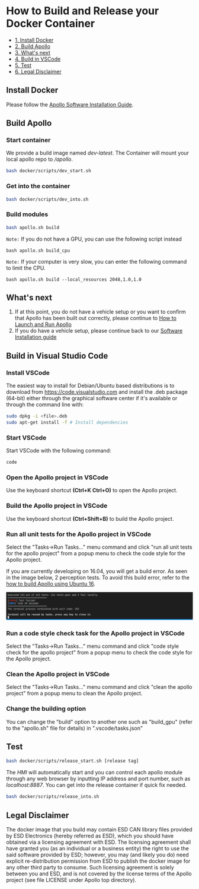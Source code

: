# How to Build and Release your Docker Container

* [1. Install Docker](#install-docker)
* [2. Build Apollo](#build-apollo)
* [3. What's next](#what's-next)
* [4. Build in VSCode](#build-in-visual-studio-code)
* [5. Test](#test)
* [6. Legal Disclaimer](#legal-disclaimer)

## Install Docker

Please follow the [Apollo Software Installation Guide](https://github.com/ApolloAuto/apollo/blob/master/docs/quickstart/apollo_software_installation_guide.md#Set-up-the-Docker-environment).

## Build Apollo

### Start container
We provide a build image named *dev-latest*. The Container will mount your local apollo repo to */apollo*.
```bash
bash docker/scripts/dev_start.sh
```
### Get into the container
```bash
bash docker/scripts/dev_into.sh
```
### Build modules
```bash
bash apollo.sh build
```
`Note:` If you do not have a GPU, you can use the following script instead

```
bash apollo.sh build_cpu
```

`Note:` If your computer is very slow, you can enter the following command to limit the CPU.

```
bash apollo.sh build --local_resources 2048,1.0,1.0
```

## What's next

1. If at this point, you do not have a vehicle setup or you want to confirm that Apollo has been built out correctly, please continue to [How to Launch and Run Apollo](how_to_launch_Apollo.md)
2. If you do have a vehicle setup, please continue back to our [Software Installation guide](https://github.com/ApolloAuto/apollo/blob/master/docs/quickstart/apollo_software_installation_guide.md)

## Build in Visual Studio Code
### Install VSCode
The easiest way to install for Debian/Ubuntu based distributions is to download from  https://code.visualstudio.com and install the .deb package (64-bit) either through the graphical software center if it's available or through the command line with:
```bash
sudo dpkg -i <file>.deb
sudo apt-get install -f # Install dependencies
```
### Start VSCode
Start VSCode with the following command:
```bash
code
```
### Open the Apollo project in VSCode
Use the keyboard shortcut **(Ctrl+K Ctrl+O)** to open the Apollo project.
### Build the Apollo project in VSCode
Use the keyboard shortcut **(Ctrl+Shift+B)** to build the Apollo project.
### Run all unit tests for the Apollo project in VSCode
Select the "Tasks->Run Tasks..." menu command and click "run all unit tests for the apollo project" from a popup menu to check the code style for the Apollo project.

If you are currently developing on 16.04, you will get a build error.
As seen in the image below, 2 perception tests. To avoid this build error, refer to the [how to build Apollo using Ubuntu 16](how_to_run_apollo_2.5_with_ubuntu16.md).

![Build error](images/build_fail.png)

### Run a code style check task for the Apollo project in VSCode
Select the "Tasks->Run Tasks..." menu command and click "code style check for the apollo project" from a popup menu to check the code style for the Apollo project.
### Clean the Apollo project in VSCode
Select the "Tasks->Run Tasks..." menu command and click "clean the apollo project" from a popup menu to clean the Apollo project.
### Change the building option
 You can change the "build" option to another one such as "build_gpu" (refer to the "apollo.sh" file for details) in ".vscode/tasks.json"

## <span id="test">Test</span>
```bash
bash docker/scripts/release_start.sh [release tag]
```
The *HMI* will automatically start and you can control each apollo module through any web browser by inputting IP address and port number, such as *localhost:8887*. You can get into the release container if quick fix needed.
```bash
bash docker/scripts/release_into.sh
```

## Legal Disclaimer
The docker image that you build may contain ESD CAN library files provided by ESD Electronics (hereby referred as ESD), which you should have obtained via a licensing agreement with ESD. The licensing agreement shall have granted you (as an individual or a business entity) the right to use the said software provided by ESD; however, you may (and likely you do) need explicit re-distribution permission from ESD to publish the docker image for any other third party to consume. Such licensing agreement is solely between you and ESD, and is not covered by the license terms of the Apollo project (see file LICENSE under Apollo top directory).
